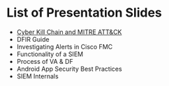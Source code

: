 # List of Presentation Slides
- [Cyber Kill Chain and MITRE ATT&CK](<Cyber Kill Chain and MITRE ATT&CK.pdf>)
- DFIR Guide
- Investigating Alerts in Cisco FMC
- Functionality of a SIEM
- Process of VA & DF
- Android App Security Best Practices
- SIEM Internals
